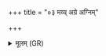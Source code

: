 +++
title = "०३ मय्य् अग्रे अग्निम्"

+++
<details><summary>मूलम् (GR)</summary>

+++(PSK 20.32.3)+++मय्य् अग्रे अग्निं गृह्णामि  
सह क्षत्रेण वर्चसा बलेन ।  
मयि प्रजां मय्य् आयुर् दधामि  
स्वाहा मय्य् अग्निः ॥
</details>
